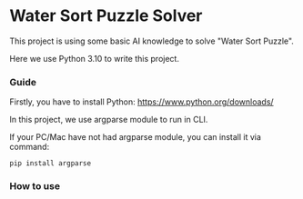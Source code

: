 # Water Sort Puzzle Solver
This project is using some basic AI knowledge to solve "Water Sort Puzzle".

Here we use Python 3.10 to write this project.
### Guide
Firstly, you have to install Python: https://www.python.org/downloads/

In this project, we use argparse module to run in CLI.

If your PC/Mac have not had argparse module, you can install it via command:

``` 
pip install argparse 
```
### How to use





